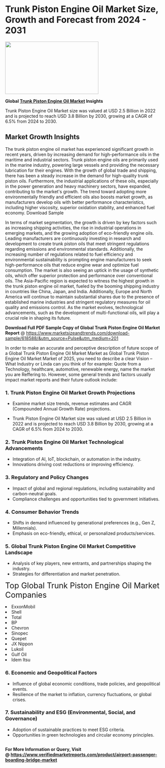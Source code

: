 <H1>Trunk Piston Engine Oil Market Size, Growth and Forecast from 2024 - 2031</H1><img class="aligncenter size-medium wp-image-584254" src="https://thirdeyenews.in/wp-content/uploads/2024/09/Global-Market-Research-300x168.jpeg" alt="" width="300" height="168" /><p><strong>Global&nbsp;<a href="https://www.marketsizeandtrends.com/download-sample/618588/&amp;utm_source=Pulse&amp;utm_medium=201">Trunk Piston Engine Oil Market</a> Insights</strong></p><p>Trunk Piston Engine Oil Market size was valued at USD 2.5 Billion in 2022 and is projected to reach USD 3.8 Billion by 2030, growing at a CAGR of 6.5% from 2024 to 2030.</p><p><h2>Market Growth Insights</h2> <p>The trunk piston engine oil market has experienced significant growth in recent years, driven by increasing demand for high-performance oils in the maritime and industrial sectors. Trunk piston engine oils are primarily used in the marine industry, powering large vessels and providing the necessary lubrication for their engines. With the growth of global trade and shipping, there has been a steady increase in the demand for high-quality trunk piston oils. Furthermore, the industrial applications of these oils, especially in the power generation and heavy machinery sectors, have expanded, contributing to the market's growth. The trend toward adopting more environmentally friendly and efficient oils also boosts market growth, as manufacturers develop oils with better performance characteristics, including higher viscosity, superior oxidation stability, and enhanced fuel economy. Download Sample</p> <p>In terms of market segmentation, the growth is driven by key factors such as increasing shipping activities, the rise in industrial operations in emerging markets, and the growing adoption of eco-friendly engine oils. Leading manufacturers are continuously investing in research and development to create trunk piston oils that meet stringent regulations regarding emissions and environmental standards. Additionally, the increasing number of regulations related to fuel efficiency and environmental sustainability is prompting engine manufacturers to seek high-performance oils that reduce engine wear and optimize fuel consumption. The market is also seeing an uptick in the usage of synthetic oils, which offer superior protection and performance over conventional oils. The Asia-Pacific region is expected to witness the highest growth in the trunk piston engine oil market, fueled by the booming shipping industry in countries like China, Japan, and India. Additionally, Europe and North America will continue to maintain substantial shares due to the presence of established marine industries and stringent regulatory measures for oil quality and emissions control. As the market evolves, technological advancements, such as the development of multi-functional oils, will play a crucial role in shaping its future. </p><p><span class=""><strong>Download Full PDF Sample Copy of Global Trunk Piston Engine Oil Market Report</strong> @ <a href="https://www.marketsizeandtrends.com/download-sample/618588/&amp;utm_source=Pulse&amp;utm_medium=201" target="_blank">https://www.marketsizeandtrends.com/download-sample/618588/&amp;utm_source=Pulse&amp;utm_medium=201</a></span></p><p>In order to make an accurate and perceptive description of future scope of a Global&nbsp;Trunk Piston Engine Oil Market Market as Global&nbsp;Trunk Piston Engine Oil Market Market of 2025, you need to describe a clear Vision &ndash; What Industry or Linda can you think of for example: Quote from a Technology, healthcare, automotive, renewable energy, name the market you are Reffering to. However, some general trends and factors usually impact market reports and their future outlook include:</p><h3>1.&nbsp;<strong>Trunk Piston Engine Oil Market Growth Projections</strong></h3><ul><li>Examine market size trends, revenue estimates and CAGR (Compounded Annual Growth Rate) projections.</li><li><p>Trunk Piston Engine Oil Market size was valued at USD 2.5 Billion in 2022 and is projected to reach USD 3.8 Billion by 2030, growing at a CAGR of 6.5% from 2024 to 2030.</p></li></ul><h3>2.&nbsp;<strong>Trunk Piston Engine Oil Market Technological Advancements</strong></h3><ul><li>Integration of AI, IoT, blockchain, or automation in the industry.</li><li>Innovations driving cost reductions or improving efficiency.</li></ul><h3>3.&nbsp;<strong>Regulatory and Policy Changes</strong></h3><ul><li>Impact of global and regional regulations, including sustainability and carbon-neutral goals.</li><li>Compliance challenges and opportunities tied to government initiatives.</li></ul><h3>4.&nbsp;<strong>Consumer Behavior Trends</strong></h3><ul><li>Shifts in demand influenced by generational preferences (e.g., Gen Z, Millennials).</li><li>Emphasis on eco-friendly, ethical, or personalized products/services.</li></ul><h3>5.&nbsp;<strong>Global Trunk Piston Engine Oil Market Competitive Landscape</strong></h3><ul><li>Analysis of key players, new entrants, and partnerships shaping the industry.</li><li>Strategies for differentiation and market penetration.</li></ul><p data-pm-slice="1 1 []"><span style="color: inherit; font-family: inherit; font-size: 25px;">Top Global Trunk Piston Engine Oil Market Companies</span></p><div class="" data-test-id=""><p><li>ExxonMobil</li><li> Shell</li><li> Total</li><li> BP</li><li> Chevron</li><li> Sinopec</li><li> Quepet</li><li> JX Nippon</li><li> Lukoil</li><li> Gulf Oil</li><li> Idem Itsu</li></p></div><h3>6.&nbsp;<strong>Economic and Geopolitical Factors</strong></h3><ul><li>Influence of global economic conditions, trade policies, and geopolitical events.</li><li>Resilience of the market to inflation, currency fluctuations, or global crises.</li></ul><h3>7.&nbsp;<strong>Sustainability and ESG (Environmental, Social, and Governance)</strong></h3><ul><li>Adoption of sustainable practices to meet ESG criteria.</li><li>Opportunities in green technologies and circular economy principles.</li></ul><h2><strong style="font-size: 14px;">For More Information or Query, Visit @&nbsp;</strong><a style="background-color: #ffffff; font-size: 14px;" href="https://www.marketsizeandtrends.com/report/trunk-piston-engine-oil-market/" target="_blank">https://www.verifiedmarketreports.com/product/airport-passenger-boarding-bridge-market</a></h2>
